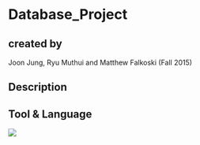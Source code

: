 # Database_Project 
  
## created by 
  Joon Jung, Ryu Muthui and Matthew Falkoski (Fall 2015) 

## Description
  
## Tool & Language
<img src="https://uploads.toptal.io/blog/category/logo/44/mysql.png">
<br>
